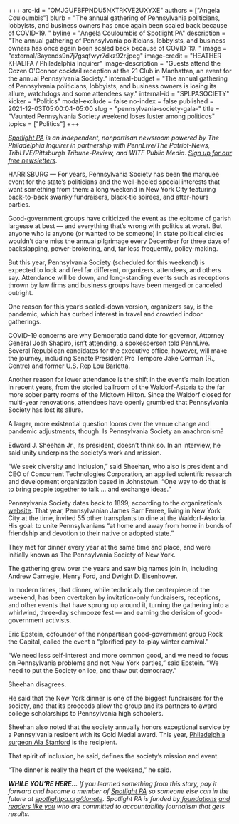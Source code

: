 +++
arc-id = "OMJGUFBFPNDU5NXTRKVE2UXYXE"
authors = ["Angela Couloumbis"]
blurb = "The annual gathering of Pennsylvania politicians, lobbyists, and business owners has once again been scaled back because of COVID-19. "
byline = "Angela Couloumbis of Spotlight PA"
description = "The annual gathering of Pennsylvania politicians, lobbyists, and business owners has once again been scaled back because of COVID-19. "
image = "external/3ayends9n7j7gsqfwyr7dkz92r.jpeg"
image-credit = "HEATHER KHALIFA / Philadelphia Inquirer"
image-description = "Guests attend the Cozen O'Connor cocktail reception at the 21 Club in Manhattan, an event for the annual Pennsylvania Society."
internal-budget = "The annual gathering of Pennsylvania politicians, lobbyists, and business owners is losing its allure, watchdogs and some attendees say."
internal-id = "SPLPASOCIETY"
kicker = "Politics"
modal-exclude = false
no-index = false
published = 2021-12-03T05:00:04-05:00
slug = "pennsylvania-society-gala-"
title = "Vaunted Pennsylvania Society weekend loses luster among politicos"
topics = ["Politics"]
+++

<a href="https://lesspage.com/"><i>Spotlight PA</i></a><i> is an independent, nonpartisan newsroom powered by The Philadelphia Inquirer in partnership with PennLive/The Patriot-News, TribLIVE/Pittsburgh Tribune-Review, and WITF Public Media. </i><a href="https://lesspage.com/newsletters"><i>Sign up for our free newsletters</i></a><i>.</i>

HARRISBURG — For years, Pennsylvania Society has been the marquee event for the state’s politicians and the well-heeled special interests that want something from them: a long weekend in New York City featuring back-to-back swanky fundraisers, black-tie soirees, and after-hours parties.

Good-government groups have criticized the event as the epitome of garish largesse at best — and everything that’s wrong with politics at worst. But anyone who is anyone (or wanted to be someone) in state political circles wouldn’t dare miss the annual pilgrimage every December for three days of backslapping, power-brokering, and, far less frequently, policy-making.

But this year, Pennsylvania Society (scheduled for this weekend) is expected to look and feel far different, organizers, attendees, and others say. Attendance will be down, and long-standing events such as receptions thrown by law firms and business groups have been merged or canceled outright.

<script src="https://lesspage.com/embed.js" async></script><div data-spl-embed-version="1" data-spl-src="https://lesspage.com/embeds/newsletter/"></div>

One reason for this year’s scaled-down version, organizers say, is the pandemic, which has curbed interest in travel and crowded indoor gatherings. 

COVID-19 concerns are why Democratic candidate for governor, Attorney General Josh Shapiro, <a href="https://www.pennlive.com/news/2021/12/the-pennsylvania-society-returns-this-year-to-nyc-but-with-far-less-hoopla.html" target="_blank">isn’t attending</a>, a spokesperson told PennLive. Several Republican candidates for the executive office, however, will make the journey, including Senate President Pro Tempore Jake Corman (R., Centre) and former U.S. Rep Lou Barletta. 

Another reason for lower attendance is the shift in the event’s main location in recent years, from the storied ballroom of the Waldorf-Astoria to the far more sober party rooms of the Midtown Hilton. Since the Waldorf closed for multi-year renovations, attendees have openly grumbled that Pennsylvania Society has lost its allure.

A larger, more existential question looms over the venue change and pandemic adjustments, though: Is Pennsylvania Society an anachronism?

Edward J. Sheehan Jr., its president, doesn’t think so. In an interview, he said unity underpins the society’s work and mission.

“We seek diversity and inclusion,” said Sheehan, who also is president and CEO of Concurrent Technologies Corporation, an applied scientific research and development organization based in Johnstown. “One way to do that is to bring people together to talk … and exchange ideas.”

Pennsylvania Society dates back to 1899, according to the organization’s <a href="https://www.pasociety.com/history">website</a>. That year, Pennsylvanian James Barr Ferree, living in New York City at the time, invited 55 other transplants to dine at the Waldorf-Astoria. His goal: to unite Pennsylvanians “at home and away from home in bonds of friendship and devotion to their native or adopted state.”

They met for dinner every year at the same time and place, and were initially known as The Pennsylvania Society of New York.

The gathering grew over the years and saw big names join in, including Andrew Carnegie, Henry Ford, and Dwight D. Eisenhower.

In modern times, that dinner, while technically the centerpiece of the weekend, has been overtaken by invitation-only fundraisers, receptions, and other events that have sprung up around it, turning the gathering into a whirlwind, three-day schmooze fest — and earning the derision of good-government activists.

Eric Epstein, cofounder of the nonpartisan good-government group Rock the Capital, called the event a “glorified pay-to-play winter carnival.”

“We need less self-interest and more common good, and we need to focus on Pennsylvania problems and not New York parties,” said Epstein. “We need to put the Society on ice, and thaw out democracy.”

<script src="https://lesspage.com/embed.js" async></script><div data-spl-embed-version="1" data-spl-src="https://lesspage.com/embeds/donate/"></div>

Sheehan disagrees.

He said that the New York dinner is one of the biggest fundraisers for the society, and that its proceeds allow the group and its partners to award college scholarships to Pennsylvania high schoolers.

Sheehan also noted that the society annually honors exceptional service by a Pennsylvania resident with its Gold Medal award. This year, <a href="https://www.pasociety.com/2021goldmedalist">Philadelphia surgeon Ala Stanford</a> is the recipient.

That spirit of inclusion, he said, defines the society’s mission and event.

“The dinner is really the heart of the weekend,” he said.

<i><b>WHILE YOU’RE HERE...</b></i><i> If you learned something from this story, pay it forward and become a member of </i><a href="https://lesspage.com/"><i>Spotlight PA</i></a><i> so someone else can in the future at </i><a href="http://spotlightpa.org/donate"><i>spotlightpa.org/donate</i></a><i>. Spotlight PA is funded by</i><a href="https://lesspage.com/support"><i> foundations</i></a><i> </i><a href="https://lesspage.com/support"><i>and readers like you</i></a><i> who are committed to accountability journalism that gets results.</i>
